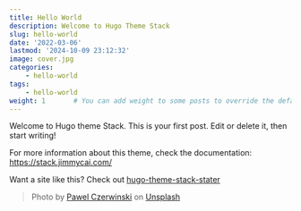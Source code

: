 ```yaml
---
title: Hello World
description: Welcome to Hugo Theme Stack
slug: hello-world
date: '2022-03-06'
lastmod: '2024-10-09 23:12:32'
image: cover.jpg
categories:
    - hello-world
tags:
    - hello-world
weight: 1       # You can add weight to some posts to override the default sorting (date descending)
---
```


Welcome to Hugo theme Stack. This is your first post. Edit or delete it, then start writing!

For more information about this theme, check the documentation: <https://stack.jimmycai.com/>

Want a site like this? Check out [hugo-theme-stack-stater](https://github.com/CaiJimmy/hugo-theme-stack-starter)

> Photo by [Pawel Czerwinski](https://unsplash.com/@pawel_czerwinski) on [Unsplash](https://unsplash.com/)
